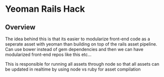 Yeoman Rails Hack
=

Overview
-

The idea behind this is that its easier to modularize front-end code as a seperate asset with yeoman than building on top of the rails asset pipeline.
Can use bower instead of gem dependencies and then we can have modularized front-end repos like this etc...

This is responsible for running all assets through node so that all assets can be updated in realtime by using node vs ruby for asset compilation
